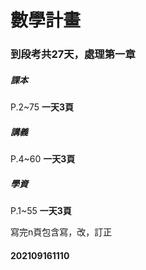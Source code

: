 # 數學計畫
### 到段考共27天，處理第一章
##### 課本
P.2~75
**一天3頁**
##### 講義
P.4~60
**一天3頁**
##### 學資
P.1~55
**一天3頁**

寫完n頁包含寫，改，訂正
#### 202109161110
